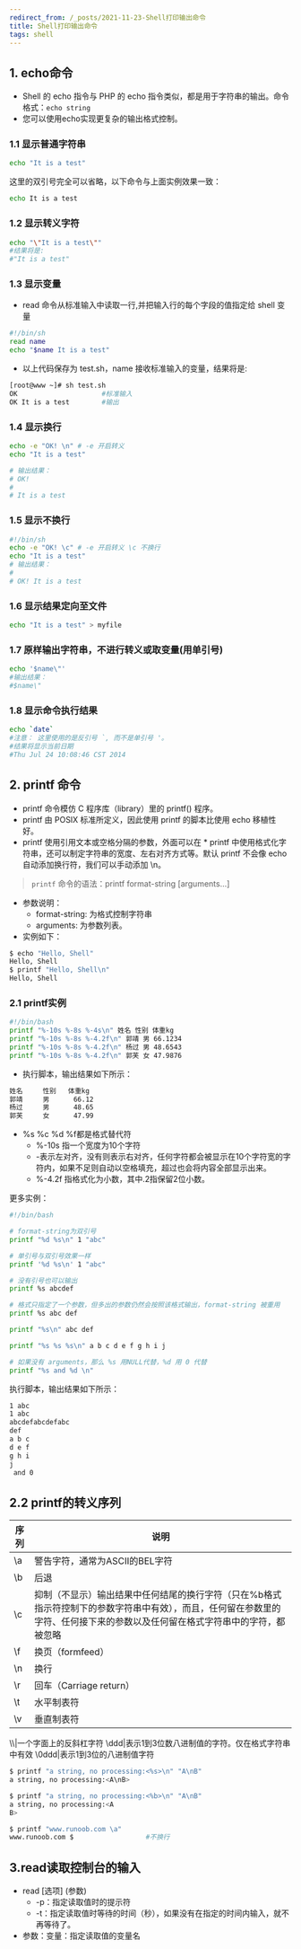 ```yaml
---
redirect_from: /_posts/2021-11-23-Shell打印输出命令
title: Shell打印输出命令
tags: shell
---
```

## 1. echo命令

* Shell 的 echo 指令与 PHP 的 echo 指令类似，都是用于字符串的输出。命令格式：`echo string`
* 您可以使用echo实现更复杂的输出格式控制。

### 1.1 显示普通字符串

```sh
echo "It is a test"
```

这里的双引号完全可以省略，以下命令与上面实例效果一致：

```sh
echo It is a test
```

### 1.2 显示转义字符

```sh
echo "\"It is a test\""
#结果将是:
#"It is a test"
```

### 1.3 显示变量

* read 命令从标准输入中读取一行,并把输入行的每个字段的值指定给 shell 变量

```sh
#!/bin/sh
read name
echo "$name It is a test"
```

* 以上代码保存为 test.sh，name 接收标准输入的变量，结果将是:

```sh
[root@www ~]# sh test.sh
OK                     #标准输入
OK It is a test        #输出
```

### 1.4 显示换行

```sh
echo -e "OK! \n" # -e 开启转义
echo "It is a test"

# 输出结果：
# OK!
#
# It is a test
```

### 1.5 显示不换行

```sh
#!/bin/sh
echo -e "OK! \c" # -e 开启转义 \c 不换行
echo "It is a test"
# 输出结果：
#
# OK! It is a test
```

### 1.6 显示结果定向至文件

```sh
echo "It is a test" > myfile
```

### 1.7 原样输出字符串，不进行转义或取变量(用单引号)

```sh
echo '$name\"'
#输出结果：
#$name\"
```

### 1.8 显示命令执行结果

```sh
echo `date`
#注意： 这里使用的是反引号 `, 而不是单引号 '。
#结果将显示当前日期
#Thu Jul 24 10:08:46 CST 2014
```

## 2. printf 命令

* printf 命令模仿 C 程序库（library）里的 printf() 程序。
* printf 由 POSIX 标准所定义，因此使用 printf 的脚本比使用 echo 移植性好。
* printf 使用引用文本或空格分隔的参数，外面可以在 * printf 中使用格式化字符串，还可以制定字符串的宽度、左右对齐方式等。默认 printf 不会像 echo 自动添加换行符，我们可以手动添加 \n。

>`printf` 命令的语法：printf  format-string  [arguments...]

* 参数说明：
  * format-string: 为格式控制字符串
  * arguments: 为参数列表。
* 实例如下：

```sh
$ echo "Hello, Shell"
Hello, Shell
$ printf "Hello, Shell\n"
Hello, Shell
```

### 2.1 printf实例

```sh
#!/bin/bash
printf "%-10s %-8s %-4s\n" 姓名 性别 体重kg  
printf "%-10s %-8s %-4.2f\n" 郭靖 男 66.1234
printf "%-10s %-8s %-4.2f\n" 杨过 男 48.6543
printf "%-10s %-8s %-4.2f\n" 郭芙 女 47.9876
```

* 执行脚本，输出结果如下所示：

```txt
姓名     性别   体重kg
郭靖     男      66.12
杨过     男      48.65
郭芙     女      47.99
```

* %s %c %d %f都是格式替代符
  * %-10s 指一个宽度为10个字符
  * -表示左对齐，没有则表示右对齐，任何字符都会被显示在10个字符宽的字符内，如果不足则自动以空格填充，超过也会将内容全部显示出来。
  * %-4.2f 指格式化为小数，其中.2指保留2位小数。

更多实例：

```sh
#!/bin/bash

# format-string为双引号
printf "%d %s\n" 1 "abc"

# 单引号与双引号效果一样
printf '%d %s\n' 1 "abc"

# 没有引号也可以输出
printf %s abcdef

# 格式只指定了一个参数，但多出的参数仍然会按照该格式输出，format-string 被重用
printf %s abc def

printf "%s\n" abc def

printf "%s %s %s\n" a b c d e f g h i j

# 如果没有 arguments，那么 %s 用NULL代替，%d 用 0 代替
printf "%s and %d \n"
```

执行脚本，输出结果如下所示：

```txt
1 abc
1 abc
abcdefabcdefabc
def
a b c
d e f
g h i
j  
 and 0
```

## 2.2 printf的转义序列

序列|说明
---|---
\a|警告字符，通常为ASCII的BEL字符
\b|后退
\c|抑制（不显示）输出结果中任何结尾的换行字符（只在%b格式指示符控制下的参数字符串中有效），而且，任何留在参数里的字符、任何接下来的参数以及任何留在格式字符串中的字符，都被忽略
\f|换页（formfeed）
\n|换行
\r|回车（Carriage return）
\t|水平制表符
\v|垂直制表符
\\\\|一个字面上的反斜杠字符
\ddd|表示1到3位数八进制值的字符。仅在格式字符串中有效
\0ddd|表示1到3位的八进制值字符

```sh
$ printf "a string, no processing:<%s>\n" "A\nB"
a string, no processing:<A\nB>

$ printf "a string, no processing:<%b>\n" "A\nB"
a string, no processing:<A
B>

$ printf "www.runoob.com \a"
www.runoob.com $                  #不换行
```

## 3.read读取控制台的输入

* read [选项] (参数)
  * -p：指定读取值时的提示符
  * -t：指定读取值时等待的时间（秒），如果没有在指定的时间内输入，就不再等待了。
* 参数：变量：指定读取值的变量名
